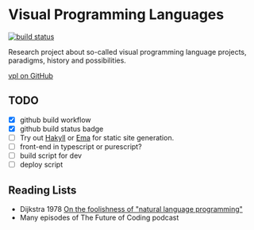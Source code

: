 # Visual Programming Languages

[![build status](https://github.com/christo/vpl/actions/workflows/haskell.yml/badge.svg)](https://github.com/christo/vpl/actions/workflows/haskell.yml)

Research project about so-called visual programming language projects, paradigms, history and possibilities. 

[vpl on GitHub](https://github.com/christo/vpl)

## TODO

* [x] github build workflow
* [x] github build status badge
* [ ] Try out [Hakyll](https://jaspervdj.be/hakyll/) or [Ema](https://srid.ca/ema-announce) for static site generation.
* [ ] front-end in typescript or purescript?
* [ ] build script for dev
* [ ] deploy script

## Reading Lists

* Dijkstra 1978 [On the foolishness of "natural language programming"](notes/esd-foolishness-natural-language.md)
* Many episodes of The Future of Coding podcast

